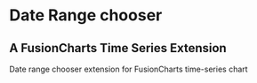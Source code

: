 # Date Range chooser
## A FusionCharts Time Series Extension
Date range chooser extension for FusionCharts time-series chart
